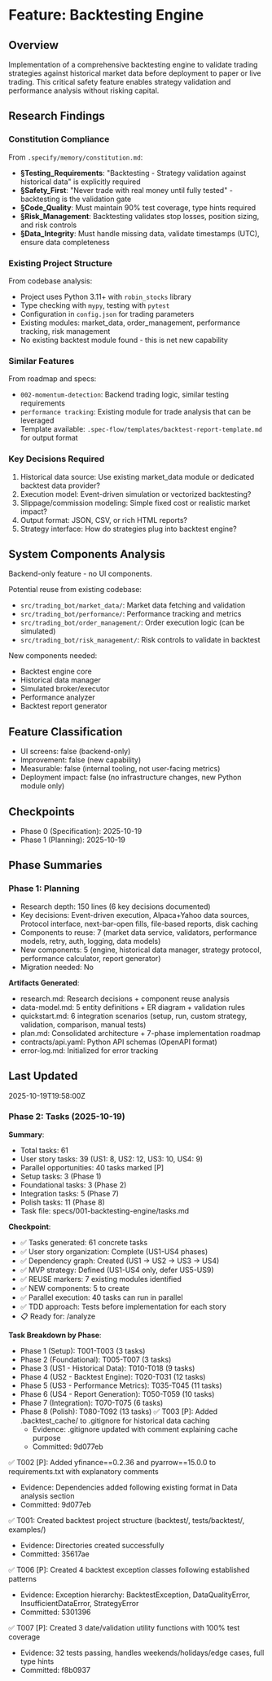 # Feature: Backtesting Engine

## Overview
Implementation of a comprehensive backtesting engine to validate trading strategies against historical market data before deployment to paper or live trading. This critical safety feature enables strategy validation and performance analysis without risking capital.

## Research Findings

### Constitution Compliance
From `.specify/memory/constitution.md`:
- **§Testing_Requirements**: "Backtesting - Strategy validation against historical data" is explicitly required
- **§Safety_First**: "Never trade with real money until fully tested" - backtesting is the validation gate
- **§Code_Quality**: Must maintain 90% test coverage, type hints required
- **§Risk_Management**: Backtesting validates stop losses, position sizing, and risk controls
- **§Data_Integrity**: Must handle missing data, validate timestamps (UTC), ensure data completeness

### Existing Project Structure
From codebase analysis:
- Project uses Python 3.11+ with `robin_stocks` library
- Type checking with `mypy`, testing with `pytest`
- Configuration in `config.json` for trading parameters
- Existing modules: market_data, order_management, performance tracking, risk management
- No existing backtest module found - this is net new capability

### Similar Features
From roadmap and specs:
- `002-momentum-detection`: Backend trading logic, similar testing requirements
- `performance tracking`: Existing module for trade analysis that can be leveraged
- Template available: `.spec-flow/templates/backtest-report-template.md` for output format

### Key Decisions Required
1. Historical data source: Use existing market_data module or dedicated backtest data provider?
2. Execution model: Event-driven simulation or vectorized backtesting?
3. Slippage/commission modeling: Simple fixed cost or realistic market impact?
4. Output format: JSON, CSV, or rich HTML reports?
5. Strategy interface: How do strategies plug into backtest engine?

## System Components Analysis
Backend-only feature - no UI components.

Potential reuse from existing codebase:
- `src/trading_bot/market_data/`: Market data fetching and validation
- `src/trading_bot/performance/`: Performance tracking and metrics
- `src/trading_bot/order_management/`: Order execution logic (can be simulated)
- `src/trading_bot/risk_management/`: Risk controls to validate in backtest

New components needed:
- Backtest engine core
- Historical data manager
- Simulated broker/executor
- Performance analyzer
- Backtest report generator

## Feature Classification
- UI screens: false (backend-only)
- Improvement: false (new capability)
- Measurable: false (internal tooling, not user-facing metrics)
- Deployment impact: false (no infrastructure changes, new Python module only)

## Checkpoints
- Phase 0 (Specification): 2025-10-19
- Phase 1 (Planning): 2025-10-19

## Phase Summaries

### Phase 1: Planning
- Research depth: 150 lines (6 key decisions documented)
- Key decisions: Event-driven execution, Alpaca+Yahoo data sources, Protocol interface, next-bar-open fills, file-based reports, disk caching
- Components to reuse: 7 (market data service, validators, performance models, retry, auth, logging, data models)
- New components: 5 (engine, historical data manager, strategy protocol, performance calculator, report generator)
- Migration needed: No

**Artifacts Generated**:
- research.md: Research decisions + component reuse analysis
- data-model.md: 5 entity definitions + ER diagram + validation rules
- quickstart.md: 6 integration scenarios (setup, run, custom strategy, validation, comparison, manual tests)
- plan.md: Consolidated architecture + 7-phase implementation roadmap
- contracts/api.yaml: Python API schemas (OpenAPI format)
- error-log.md: Initialized for error tracking

## Last Updated
2025-10-19T19:58:00Z

### Phase 2: Tasks (2025-10-19)

**Summary**:
- Total tasks: 61
- User story tasks: 39 (US1: 8, US2: 12, US3: 10, US4: 9)
- Parallel opportunities: 40 tasks marked [P]
- Setup tasks: 3 (Phase 1)
- Foundational tasks: 3 (Phase 2)
- Integration tasks: 5 (Phase 7)
- Polish tasks: 11 (Phase 8)
- Task file: specs/001-backtesting-engine/tasks.md

**Checkpoint**:
- ✅ Tasks generated: 61 concrete tasks
- ✅ User story organization: Complete (US1-US4 phases)
- ✅ Dependency graph: Created (US1 → US2 → US3 → US4)
- ✅ MVP strategy: Defined (US1-US4 only, defer US5-US9)
- ✅ REUSE markers: 7 existing modules identified
- ✅ NEW components: 5 to create
- ✅ Parallel execution: 40 tasks can run in parallel
- ✅ TDD approach: Tests before implementation for each story
- 📋 Ready for: /analyze

**Task Breakdown by Phase**:
- Phase 1 (Setup): T001-T003 (3 tasks)
- Phase 2 (Foundational): T005-T007 (3 tasks)
- Phase 3 (US1 - Historical Data): T010-T018 (9 tasks)
- Phase 4 (US2 - Backtest Engine): T020-T031 (12 tasks)
- Phase 5 (US3 - Performance Metrics): T035-T045 (11 tasks)
- Phase 6 (US4 - Report Generation): T050-T059 (10 tasks)
- Phase 7 (Integration): T070-T075 (6 tasks)
- Phase 8 (Polish): T080-T092 (13 tasks)
✅ T003 [P]: Added .backtest_cache/ to .gitignore for historical data caching
  - Evidence: .gitignore updated with comment explaining cache purpose
  - Committed: 9d077eb

✅ T002 [P]: Added yfinance==0.2.36 and pyarrow==15.0.0 to requirements.txt with explanatory comments
  - Evidence: Dependencies added following existing format in Data analysis section
  - Committed: 9d077eb

✅ T001: Created backtest project structure (backtest/, tests/backtest/, examples/)
  - Evidence: Directories created successfully
  - Committed: 35617ae

✅ T006 [P]: Created 4 backtest exception classes following established patterns
  - Evidence: Exception hierarchy: BacktestException, DataQualityError, InsufficientDataError, StrategyError
  - Committed: 5301396

✅ T007 [P]: Created 3 date/validation utility functions with 100% test coverage
  - Evidence: 32 tests passing, handles weekends/holidays/edge cases, full type hints
  - Committed: f8b0937

